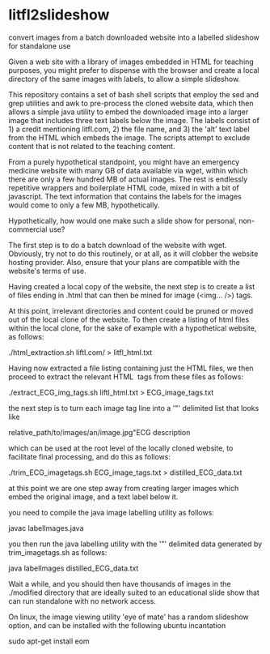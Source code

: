 # litfl2slideshow
convert images from a batch downloaded website into a labelled slideshow for standalone use

Given a web site with a library of images embedded in HTML for teaching purposes, you might prefer to dispense with the browser and create a local directory of the same images with labels, to allow a simple slideshow.

This repository contains a set of bash shell scripts that employ the sed and grep utilities and awk to pre-process the cloned website data, which then allows a simple java utility to embed the downloaded image into a larger image that includes three text labels below the image. The labels consist of 1) a credit mentioning litfl.com, 2) the file name, and 3) the 'alt' text label from the HTML which embeds the image. The scripts attempt to exclude content that is not related to the teaching content.

From a purely hypothetical standpoint, you might have an emergency medicine website with many GB of data available via wget, within which there are only a few hundred MB of actual images. The rest is endlessly repetitive wrappers and boilerplate HTML code, mixed in with a bit of javascript. The text information that contains the labels for the images would come to only a few MB, hypothetically.

Hypothetically, how would one make such a slide show for personal, non-commercial use?

The first step is to do a batch download of the website with wget. Obviously, try not to do this routinely, or at all, as it will clobber the website hosting provider. Also, ensure that your plans are compatible with the website's terms of use.

Having created a local copy of the website, the next step is to create a list of files ending in .html that can then be mined for image (<img... />) tags.

At this point, irrelevant directories and content could be pruned or moved out of the local clone of the website. To then create a listing of html files within the local clone, for the sake of example with a hypothetical website, as follows:

./html_extraction.sh liftl.com/ > litfl_html.txt

Having now extracted a file listing containing just the HTML files, we then proceed to extract the relevant HTML <img> tags from these files as follows:

./extract_ECG_img_tags.sh liftl_html.txt > ECG_image_tags.txt

the next step is to turn each image tag line into a '"' delimited list that looks like

relative_path/to/images/an/image.jpg"ECG description

which can be used at the root level of the locally cloned website, to facilitate final processing, and do this as follows:

./trim_ECG_imagetags.sh ECG_image_tags.txt > distilled_ECG_data.txt

at this point we are one step away from creating larger images which embed the original image, and a text label below it. 

you need to compile the java image labelling utility as follows:

javac labelImages.java

you then run the java labelling utility with the '"' delimited data generated by trim_imagetags.sh as follows:

java labelImages distilled_ECG_data.txt

Wait a while, and you should then have thousands of images in the ./modified directory that are ideally suited to an educational slide show that can run standalone with no network access.

On linux, the image viewing utility 'eye of mate' has a random slideshow option, and can be installed with the following ubuntu incantation

sudo apt-get install eom

